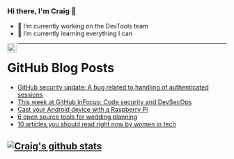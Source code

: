 ### Hi there, I'm Craig 👋

<!--
**CraigTeelFugro/CraigTeelFugro** is a ✨ _special_ ✨ repository because its `README.md` (this file) appears on your GitHub profile.

Here are some ideas to get you started:
-->

- 🔭 I’m currently working on the DevTools team
- 🌱 I’m currently learning everything I can

[<img align="left" alt="Craig Teel | LinkedIn" width="22px" src="https://cdn.jsdelivr.net/npm/simple-icons@v3/icons/linkedin.svg" />][linkedin]

---

# GitHub Blog Posts

<!-- BLOG-POST-LIST:START -->
- [GitHub security update: A bug related to handling of authenticated sessions](https://github.blog/2021-03-08-github-security-update-a-bug-related-to-handling-of-authenticated-sessions/)
- [This week at GitHub InFocus: Code security and DevSecOps](https://github.blog/2021-03-08-github-infocus-code-security-devsecops/)
- [Cast your Android device with a Raspberry Pi](https://opensource.com/article/21/3/android-raspberry-pi)
- [6 open source tools for wedding planning](https://opensource.com/article/21/3/open-source-wedding-planning)
- [10 articles you should read right now by women in tech](https://opensource.com/article/21/3/women-in-tech)
<!-- BLOG-POST-LIST:END -->

## [![Craig's github stats](https://github-readme-stats.vercel.app/api?username=craigteelfugro)](https://github.com/anuraghazra/github-readme-stats)


[linkedin]: https://linkedin.com/in/craig-teel-b8786771
